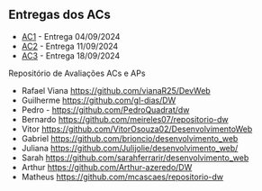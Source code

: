 ## Entregas dos ACs

* [AC1](_Disciplina/AC/ac1/index.html) - Entrega 04/09/2024
* [AC2](_Disciplina/AC/ac2/index.html) - Entrega 11/09/2024
* [AC3](_Disciplina/AC/ac3/index.html) - Entrega 18/09/2024

Repositório de Avaliações ACs e APs

- Rafael Viana https://github.com/vianaR25/DevWeb
- Guilherme https://github.com/gl-dias/DW
- Pedro - https://github.com/PedroQuadrat/dw
- Bernardo https://github.com/meireles07/repositorio-dw
- Vitor https://github.com/VitorOsouza02/DesenvolvimentoWeb
- Gabriel https://github.com/brioncio/desenvolvimento_web
- Juliana https://github.com/Julijolie/desenvolvimento_web/
- Sarah https://github.com/sarahferrarir/desenvolvimento_web
- Arthur https://github.com/Arthur-azeredo/DW
- Matheus https://github.com/mcascaes/repositorio-dw

